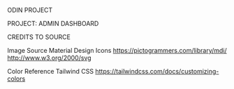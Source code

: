 ODIN PROJECT

PROJECT: ADMIN DASHBOARD

CREDITS TO SOURCE

Image Source
Material Design Icons
https://pictogrammers.com/library/mdi/
http://www.w3.org/2000/svg

Color Reference
Tailwind CSS
https://tailwindcss.com/docs/customizing-colors
